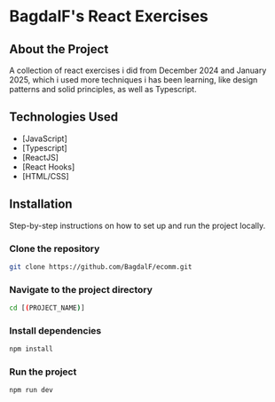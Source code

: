 # BagdalF's React Exercises

## About the Project

A collection of react exercises i did from December 2024 and January 2025, which i used more techniques i has been learning, like design patterns and solid principles, as well as Typescript. 

## Technologies Used

- [JavaScript]
- [Typescript]
- [ReactJS]
- [React Hooks]
- [HTML/CSS]

## Installation

Step-by-step instructions on how to set up and run the project locally.

### Clone the repository

```bash
git clone https://github.com/BagdalF/ecomm.git
```

### Navigate to the project directory

```bash
cd [(PROJECT_NAME)]
```

### Install dependencies

```bash
npm install
```

### Run the project

```bash
npm run dev
```

